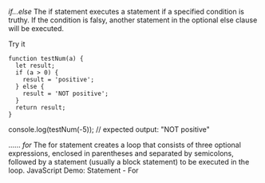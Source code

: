 *if...else*
The if statement executes a statement if a specified condition is truthy. If the condition is falsy, another statement in the optional else clause will be executed.

Try it
```
function testNum(a) {
  let result;
  if (a > 0) {
    result = 'positive';
  } else {
    result = 'NOT positive';
  }
  return result;
}
```

console.log(testNum(-5));
// expected output: "NOT positive"

......
*for*
The for statement creates a loop that consists of three optional expressions, enclosed in parentheses and separated by semicolons, followed by a statement (usually a block statement) to be executed in the loop.
JavaScript Demo: Statement - For



